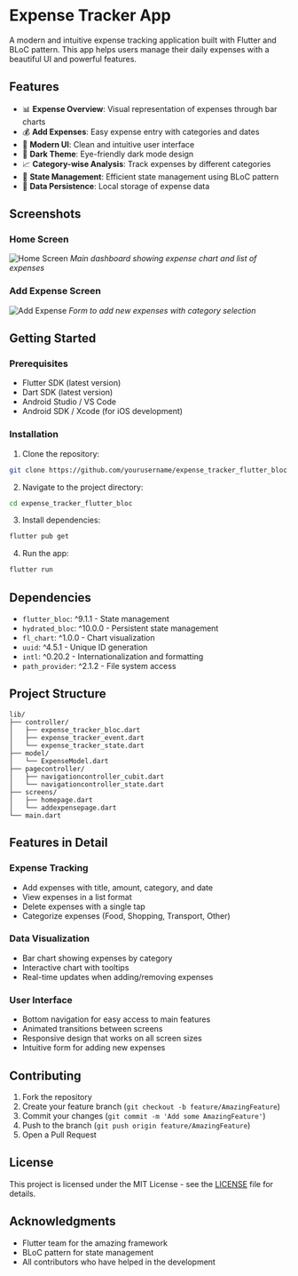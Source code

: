 # Expense Tracker App

A modern and intuitive expense tracking application built with Flutter and BLoC pattern. This app helps users manage their daily expenses with a beautiful UI and powerful features.

## Features

- 📊 **Expense Overview**: Visual representation of expenses through bar charts
- 💰 **Add Expenses**: Easy expense entry with categories and dates
- 📱 **Modern UI**: Clean and intuitive user interface
- 🎨 **Dark Theme**: Eye-friendly dark mode design
- 📈 **Category-wise Analysis**: Track expenses by different categories
- 🔄 **State Management**: Efficient state management using BLoC pattern
- 💾 **Data Persistence**: Local storage of expense data

## Screenshots

### Home Screen
![Home Screen](screenshots/home_screen.png)
*Main dashboard showing expense chart and list of expenses*

### Add Expense Screen
![Add Expense](screenshots/add_expense.png)
*Form to add new expenses with category selection*

## Getting Started

### Prerequisites

- Flutter SDK (latest version)
- Dart SDK (latest version)
- Android Studio / VS Code
- Android SDK / Xcode (for iOS development)

### Installation

1. Clone the repository:
```bash
git clone https://github.com/yourusername/expense_tracker_flutter_bloc.git
```

2. Navigate to the project directory:
```bash
cd expense_tracker_flutter_bloc
```

3. Install dependencies:
```bash
flutter pub get
```

4. Run the app:
```bash
flutter run
```

## Dependencies

- `flutter_bloc`: ^9.1.1 - State management
- `hydrated_bloc`: ^10.0.0 - Persistent state management
- `fl_chart`: ^1.0.0 - Chart visualization
- `uuid`: ^4.5.1 - Unique ID generation
- `intl`: ^0.20.2 - Internationalization and formatting
- `path_provider`: ^2.1.2 - File system access

## Project Structure

```
lib/
├── controller/
│   ├── expense_tracker_bloc.dart
│   ├── expense_tracker_event.dart
│   └── expense_tracker_state.dart
├── model/
│   └── ExpenseModel.dart
├── pagecontroller/
│   ├── navigationcontroller_cubit.dart
│   └── navigationcontroller_state.dart
├── screens/
│   ├── homepage.dart
│   └── addexpensepage.dart
└── main.dart
```

## Features in Detail

### Expense Tracking
- Add expenses with title, amount, category, and date
- View expenses in a list format
- Delete expenses with a single tap
- Categorize expenses (Food, Shopping, Transport, Other)

### Data Visualization
- Bar chart showing expenses by category
- Interactive chart with tooltips
- Real-time updates when adding/removing expenses

### User Interface
- Bottom navigation for easy access to main features
- Animated transitions between screens
- Responsive design that works on all screen sizes
- Intuitive form for adding new expenses

## Contributing

1. Fork the repository
2. Create your feature branch (`git checkout -b feature/AmazingFeature`)
3. Commit your changes (`git commit -m 'Add some AmazingFeature'`)
4. Push to the branch (`git push origin feature/AmazingFeature`)
5. Open a Pull Request

## License

This project is licensed under the MIT License - see the [LICENSE](LICENSE) file for details.

## Acknowledgments

- Flutter team for the amazing framework
- BLoC pattern for state management
- All contributors who have helped in the development

